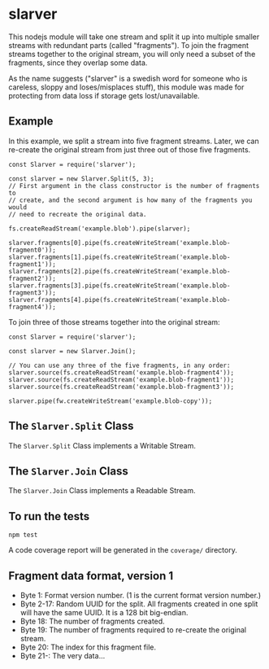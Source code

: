 slarver
=======

This nodejs module will take one stream and split it up into multiple smaller
streams with redundant parts (called "fragments"). To join the fragment
streams together to the original stream, you will only need a subset of the
fragments, since they overlap some data.

As the name suggests ("slarver" is a swedish word for someone who is careless,
sloppy and loses/misplaces stuff), this module was made for protecting from
data loss if storage gets lost/unavailable.

## Example

In this example, we split a stream into five fragment streams.
Later, we can re-create the original stream from just three out of those five
fragments.

```
const Slarver = require('slarver');

const slarver = new Slarver.Split(5, 3);
// First argument in the class constructor is the number of fragments to
// create, and the second argument is how many of the fragments you would
// need to recreate the original data.

fs.createReadStream('example.blob').pipe(slarver);

slarver.fragments[0].pipe(fs.createWriteStream('example.blob-fragment0'));
slarver.fragments[1].pipe(fs.createWriteStream('example.blob-fragment1'));
slarver.fragments[2].pipe(fs.createWriteStream('example.blob-fragment2'));
slarver.fragments[3].pipe(fs.createWriteStream('example.blob-fragment3'));
slarver.fragments[4].pipe(fs.createWriteStream('example.blob-fragment4'));
```

To join three of those streams together into the original stream:

```
const Slarver = require('slarver');

const slarver = new Slarver.Join();

// You can use any three of the five fragments, in any order:
slarver.source(fs.createReadStream('example.blob-fragment4'));
slarver.source(fs.createReadStream('example.blob-fragment1'));
slarver.source(fs.createReadStream('example.blob-fragment3'));

slarver.pipe(fw.createWriteStream('example.blob-copy'));
```

## The `Slarver.Split` Class

The `Slarver.Split` Class implements a Writable Stream.

## The `Slarver.Join` Class

The `Slarver.Join` Class implements a Readable Stream.

## To run the tests

```
npm test
```

A code coverage report will be generated in the `coverage/` directory.

## Fragment data format, version 1

* Byte 1: Format version number. (1 is the current format version number.)
* Byte 2-17: Random UUID for the split. All fragments created in one split
  will have the same UUID. It is a 128 bit big-endian.
* Byte 18: The number of fragments created.
* Byte 19: The number of fragments required to re-create the original stream.
* Byte 20: The index for this fragment file.
* Byte 21-: The very data...
